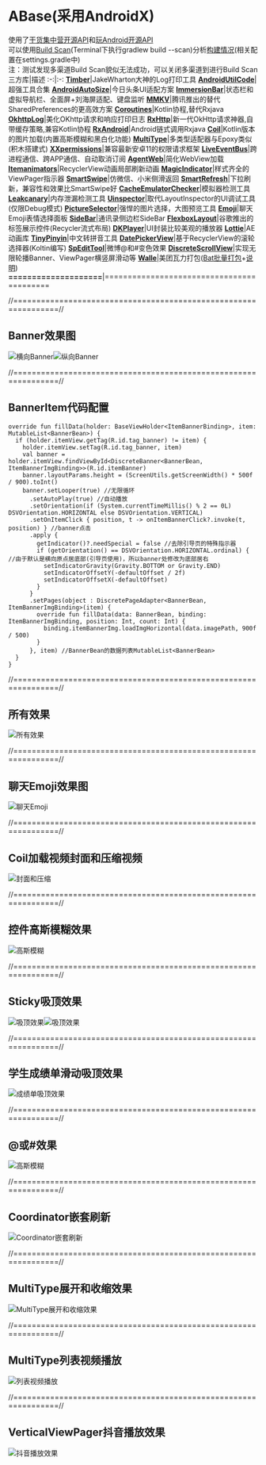 # ABase(采用AndroidX)
使用了[干货集中营开源API](http://gank.io/api)和[玩Android开源API](https://www.wanandroid.com/blog/show/2)  
可以使用[Build Scan](https://scans.gradle.com/)(Terminal下执行gradlew build --scan)分析[构建情况](https://scans.gradle.com/s/htlaaoofzhtz6)(相关配置在settings.gradle中)  
注：测试发现多渠道Build Scan貌似无法成功，可以关闭多渠道到进行Build Scan
三方库|描述
:-:|:-:
**[Timber](https://github.com/JakeWharton/timber)**|JakeWharton大神的Log打印工具
**[AndroidUtilCode](https://github.com/Blankj/AndroidUtilCode/blob/master/lib/utilcode/README-CN.md)**|超强工具合集
**[AndroidAutoSize](https://github.com/JessYanCoding/AndroidAutoSize)**|今日头条UI适配方案
**[ImmersionBar](https://github.com/gyf-dev/ImmersionBar)**|状态栏和虚拟导航栏、全面屏+刘海屏适配、键盘监听
**[MMKV](https://github.com/Tencent/MMKV)**|腾讯推出的替代SharedPreferences的更高效方案
**[Coroutines](https://github.com/Kotlin/kotlinx.coroutines)**|Kotlin协程,替代Rxjava
**[OkhttpLog](https://github.com/Ayvytr/OKHttpLogInterceptor)**|美化OKhttp请求和响应打印日志
**[RxHttp](https://github.com/liujingxing/okhttp-RxHttp)**|新一代OkHttp请求神器,自带缓存策略,兼容Kotlin协程
**[RxAndroid](https://github.com/ReactiveX/RxAndroid)**|Android链式调用Rxjava
**[Coil](https://github.com/coil-kt/coil)**|Kotlin版本的图片加载(内置高斯模糊和黑白化功能)
**[MultiType](https://github.com/drakeet/MultiType)**|多类型适配器与Epoxy类似(积木搭建式)
**[XXpermissions](https://github.com/getActivity/XXPermissions)**|兼容最新安卓11的权限请求框架
**[LiveEventBus](https://github.com/JeremyLiao/LiveEventBus)**|跨进程通信、跨APP通信、自动取消订阅
**[AgentWeb](https://github.com/Justson/AgentWeb)**|简化WebView加载
**[Itemanimators](https://github.com/mikepenz/ItemAnimators)**|RecyclerView动画局部刷新动画
**[MagicIndicator](https://github.com/hackware1993/MagicIndicator/tree/androidx)**|样式齐全的ViewPager指示器
**[SmartSwipe](https://github.com/luckybilly/SmartSwipe)**|仿微信、小米侧滑返回
**[SmartRefresh](https://github.com/scwang90/SmartRefreshLayout)**|下拉刷新，兼容性和效果比SmartSwipe好
**[CacheEmulatorChecker](https://github.com/happylishang/CacheEmulatorChecker)**|模拟器检测工具
**[Leakcanary](https://github.com/square/leakcanary/releases)**|内存泄漏检测工具
**[Uinspector](https://github.com/YvesCheung/UInspector)**|取代LayoutInspector的UI调试工具(仅限Debug模式)
**[PictureSelector](https://github.com/LuckSiege/PictureSelector)**|强悍的图片选择，大图预览工具
**[Emoji](https://github.com/vanniktech/Emoji)**|聊天Emoji表情选择面板
**[SideBar](https://github.com/D10NGYANG/DL10SideBar)**|通讯录侧边栏SideBar
**[FlexboxLayout](https://github.com/google/flexbox-layout)**|谷歌推出的标签展示控件(Recycler流式布局)
**[DKPlayer](https://github.com/Doikki/DKVideoPlayer/wiki)**|UI封装比较美观的播放器
**[Lottie](https://github.com/airbnb/lottie-android)**|AE动画库
**[TinyPinyin](https://github.com/promeG/TinyPinyin)**|中文转拼音工具
**[DatePickerView](https://github.com/limxing/DatePickerView)**|基于RecyclerView的滚轮选择器(Koltin编写)
**[SpEditTool](https://github.com/sunhapper/SpEditTool)**|微博@和#变色效果
**[DiscreteScrollView](https://github.com/yarolegovich/DiscreteScrollView)**|实现无限轮播Banner、ViewPager横竖屏滑动等
**[Walle](https://github.com/Meituan-Dianping/walle)**|美团瓦力打包([Bat批量打包](https://github.com/caiyoufei/ABase/tree/master/bat_channel)+[说明](https://www.jianshu.com/p/d41dad812048))
**====================**|==========================================

//================================================================//
##  Banner效果图  
![横向Banner](https://github.com/caiyoufei/ABase/blob/master/image/horizontal_banner.gif)![纵向Banner](https://github.com/caiyoufei/ABase/blob/master/image/vertical_banner.gif)  

//================================================================//
##  BannerItem代码配置
~~~
override fun fillData(holder: BaseViewHolder<ItemBannerBinding>, item: MutableList<BannerBean>) {
  if (holder.itemView.getTag(R.id.tag_banner) != item) {
    holder.itemView.setTag(R.id.tag_banner, item)
    val banner = holder.itemView.findViewById<DiscreteBanner<BannerBean, ItemBannerImgBinding>>(R.id.itemBanner)
    banner.layoutParams.height = (ScreenUtils.getScreenWidth() * 500f / 900).toInt()
    banner.setLooper(true) //无限循环
      .setAutoPlay(true) //自动播放
      .setOrientation(if (System.currentTimeMillis() % 2 == 0L) DSVOrientation.HORIZONTAL else DSVOrientation.VERTICAL)
      .setOnItemClick { position, t -> onItemBannerClick?.invoke(t, position) } //banner点击
      .apply {
        getIndicator()?.needSpecial = false //去除引导页的特殊指示器
        if (getOrientation() == DSVOrientation.HORIZONTAL.ordinal) { //由于默认是横向原点居底部(引导页使用)，所以banner处修改为底部居右
          setIndicatorGravity(Gravity.BOTTOM or Gravity.END)
          setIndicatorOffsetY(-defaultOffset / 2f)
          setIndicatorOffsetX(-defaultOffset)
        }
      }
      .setPages(object : DiscretePageAdapter<BannerBean, ItemBannerImgBinding>(item) {
        override fun fillData(data: BannerBean, binding: ItemBannerImgBinding, position: Int, count: Int) {
          binding.itemBannerImg.loadImgHorizontal(data.imagePath, 900f / 500)
        }
      }, item) //BannerBean的数据列表MutableList<BannerBean>
  }
}
~~~

//================================================================//
##  所有效果
![所有效果](https://github.com/caiyoufei/ABase/blob/master/image/all_effect.png)

//================================================================//
##  聊天Emoji效果图
![聊天Emoji](https://github.com/caiyoufei/ABase/blob/master/image/emoji_chat.gif)

//================================================================//
##  Coil加载视频封面和压缩视频
![封面和压缩](https://github.com/caiyoufei/ABase/blob/master/image/video_cover_compress.gif)

//================================================================//
##  控件高斯模糊效果
![高斯模糊](https://github.com/caiyoufei/ABase/blob/master/image/blur.png)

//================================================================//
##  Sticky吸顶效果
![吸顶效果](https://github.com/caiyoufei/ABase/blob/master/image/sticky.gif)![吸顶效果](https://github.com/caiyoufei/ABase/blob/master/image/sticky2.gif)

//================================================================//
##  学生成绩单滑动吸顶效果
![成绩单吸顶效果](https://github.com/caiyoufei/ABase/blob/master/image/sticky_score.gif)

//================================================================//
##  @或#效果
![高斯模糊](https://github.com/caiyoufei/ABase/blob/master/image/at_topic.gif)

//================================================================//
##  Coordinator嵌套刷新
![Coordinator嵌套刷新](https://github.com/caiyoufei/ABase/blob/master/image/coordinator_refresh.gif)

//================================================================//
##  MultiType展开和收缩效果
![MultiType展开和收缩效果](https://github.com/caiyoufei/ABase/blob/master/image/epoxy_expand.gif)

//================================================================//
##  MultiType列表视频播放
![列表视频播放](https://github.com/caiyoufei/ABase/blob/master/image/video_list_play.gif)

//================================================================//
##  VerticalViewPager抖音播放效果
![抖音播放效果](https://github.com/caiyoufei/ABase/blob/master/image/play_pager.gif)
